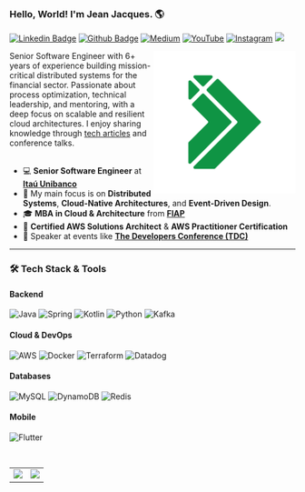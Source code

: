 ### Hello, World! I'm Jean Jacques. 🌎

[![Linkedin Badge](https://img.shields.io/badge/-LinkedIn-0077B5?style=flat&logo=Linkedin&logoColor=white&link=https://www.linkedin.com/in/jjean-jacques10/)](https://www.linkedin.com/in/jjean-jacques10/) [![Github Badge](https://img.shields.io/badge/-Github-242A2D?style=flat&logo=Github&logoColor=white&link=https://github.com/jjeanjacques10/)](https://github.com/jjeanjacques10/) [![Medium](https://img.shields.io/badge/-Medium-242A2D?style=flat&logo=medium&logoColor=white&link=https://jjeanjacques10.medium.com)](https://jjeanjacques10.medium.com) [![YouTube](https://img.shields.io/badge/-Youtube-FF0000?style=flat&logo=youtube&logoColor=white&link=https://www.youtube.com/channel/UCdmQOk2zNiiPlOc0p-Mtj5A)](https://www.youtube.com/channel/UCdmQOk2zNiiPlOc0p-Mtj5A) [![Instagram](https://img.shields.io/badge/-Instagram-D42F8A?style=flat&logo=instagram&logoColor=white&link=https://www.instagram.com/jjean_dev)](https://www.instagram.com/jjean_dev) ![](https://komarev.com/ghpvc/?username=jjeanjacques10)

<img src="./jjean-dev-logo-v1-04.png" min-width="250px" max-width="250px" width="250px" align="right" alt="Logo jjean_dev png">

<p align="left">
Senior Software Engineer with 6+ years of experience building mission-critical distributed systems for the financial sector. Passionate about process optimization, technical leadership, and mentoring, with a deep focus on scalable and resilient cloud architectures. I enjoy sharing knowledge through <a href="https://jjeanjacques10.medium.com">tech articles</a> and conference talks.
<br>
<br>

- 💻 **Senior Software Engineer** at **[Itaú Unibanco](https://www.itau.com.br/)**
- 🔭 My main focus is on **Distributed Systems**, **Cloud-Native Architectures**, and **Event-Driven Design**.
- 🎓 **MBA in Cloud & Architecture** from **[FIAP](https://www.fiap.com.br/)**
- 📄 **Certified AWS Solutions Architect** & **AWS Practitioner Certification**
- 🎤 Speaker at events like **[The Developers Conference (TDC)](https://thedevconf.com/palestrante/jean-jacques-barros)**

</p>

---

### 🛠️ Tech Stack & Tools

#### Backend
![Java](https://img.shields.io/badge/-Java-ff961f?style=flat&logoColor=white&logo=java)
![Spring](https://img.shields.io/badge/-Spring-00d10d?style=flat&logoColor=white&logo=spring)
![Kotlin](https://img.shields.io/badge/-kotlin-7478AE?style=flat&logoColor=white&logo=kotlin)
![Python](https://img.shields.io/badge/-Python-0077B5?style=flat&logoColor=white&logo=python)
![Kafka](https://img.shields.io/badge/-Apache%20Kafka-231F20?style=flat&logo=apachekafka&logoColor=white)

#### Cloud & DevOps
![AWS](https://img.shields.io/badge/-AWS-232F3E?style=flat&logo=amazon-aws&logoColor=white)
![Docker](https://img.shields.io/badge/-Docker-1090D1?style=flat&logoColor=white&logo=docker)
![Terraform](https://img.shields.io/badge/-Terraform-7B42BC?style=flat&logo=terraform&logoColor=white)
![Datadog](https://img.shields.io/badge/-Datadog-632CA6?style=flat&logo=datadog&logoColor=white)

#### Databases
![MySQL](https://img.shields.io/badge/-MySQL-4479A1?style=flat&logo=mysql&logoColor=white)
![DynamoDB](https://img.shields.io/badge/-DynamoDB-4053D6?style=flat&logo=amazondynamodb&logoColor=white)
![Redis](https://img.shields.io/badge/-Redis-DC382D?style=flat&logo=redis&logoColor=white)

#### Mobile
![Flutter](https://img.shields.io/badge/-Flutter-45D1FD?style=flat&logoColor=white&logo=flutter)

<br>

<center>
  <table>
    <tr>
      <td>
        <picture>
         <source
           srcset="https://github-readme-stats.vercel.app/api?username=jjeanjacques10&show_icons=true&theme=dark"
           media="(prefers-color-scheme: dark)"
         />
         <source
           srcset="https://github-readme-stats.vercel.app/api?username=jjeanjacques10&show_icons=true"
           media="(prefers-color-scheme: light), (prefers-color-scheme: no-preference)"
         />
         <img src="https://github-readme-stats.vercel.app/api?username=jjeanjacques10&show_icons=true" />
       </picture>
      </td>
      <td>
        <picture>
         <source
           srcset="https://github-readme-stats.vercel.app/api/top-langs/?username=jjeanjacques10&show_icons=true&theme=dark&layout=compact&langs_count=10&hide=html,tsql,scss,css"
           media="(prefers-color-scheme: dark)"
         />
         <source
           srcset="https://github-readme-stats.vercel.app/api/top-langs/?username=jjeanjacques10&show_icons=true&layout=compact&langs_count=10&hide=html,tsql,scss,css"
           media="(prefers-color-scheme: light), (prefers-color-scheme: no-preference)"
         />
         <img src="https://github-readme-stats.vercel.app/api/top-langs/?username=jjeanjacques10&show_icons=true&layout=compact&langs_count=10&hide=html,tsql,scss,css" />
       </picture>
      </td>
    </tr>   
  </table>
</center>
